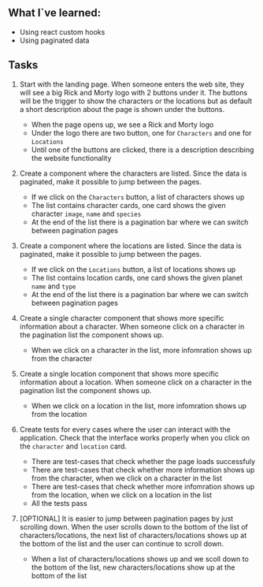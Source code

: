 ## What I`ve learned:

- Using react custom hooks
- Using paginated data

## Tasks

1. Start with the landing page. When someone enters the web site, they will see a big Rick and Morty logo with 2 buttons under it. The buttons will be the trigger to show the characters or the locations  but as default a short description about the page is shown under the buttons.
    - When the page opens up, we see a Rick and Morty logo
    - Under the logo there are two button, one for `Characters` and one for `Locations`
    - Until one of the buttons are clicked, there is a description describing the website functionality

2. Create a component where the characters are listed. Since the data is paginated, make it possible to jump between the pages.
    - If we click on the `Characters` button, a list of characters shows up
    - The list contains character cards, one card shows the given character `image`, `name` and `species`
    - At the end of the list there is a pagination bar where we can switch between pagination pages

3. Create a component where the locations are listed. Since the data is paginated, make it possible to jump between the pages.
    - If we click on the `Locations` button, a list of locations shows up
    - The list contains location cards, one card shows the given planet `name` and `type`
    - At the end of the list there is a pagination bar where we can switch between pagination pages

4. Create a single character component that shows more specific information about a character. When someone click on a character in the pagination list the component shows up.
    - When we click on a character in the list, more infomration shows up from the character

5. Create a single location component that shows more specific information about a location. When someone click on a character in the pagination list the component shows up.
    - When we click on a location in the list, more infomration shows up from the location

6. Create tests for every cases where the user can interact with the application. Check that the interface works properly when you click on the `character` and `location` card.
    - There are test-cases that check whether the page loads successfuly
    - There are test-cases that check whether more information shows up from the character, when we click on a character in the list
    - There are test-cases that check whether more infomration shows up from the location, when we click on a location in the list
    - All the tests pass

7. [OPTIONAL] It is easier to jump between pagination pages by just scrolling down. When the user scrolls down to the bottom of the list of characters/locations, the next list of characters/locations shows up at the bottom of the list and the user can continue to scroll down.
    - When a list of characters/locations shows up and we scoll down to the bottom of the list, new characters/locations show up at the bottom of the list
